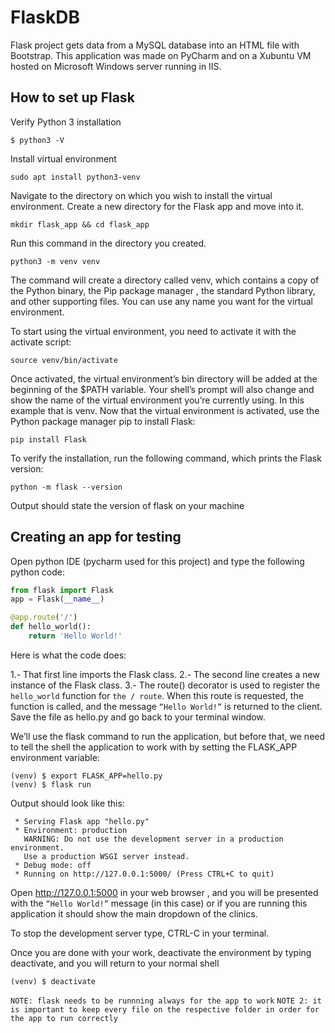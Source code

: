 # FlaskDB

Flask project gets data from a MySQL database into an HTML file with Bootstrap.
This application was made on PyCharm and on a Xubuntu VM hosted on Microsoft Windows server running in IIS.

## How to set up Flask 

Verify Python 3 installation
```
$ python3 -V
```
Install virtual environment
```
sudo apt install python3-venv
```
Navigate to the directory on which you wish to install the virtual environment.
Create a new directory for the Flask app and move into it.
```
mkdir flask_app && cd flask_app
```

Run this command in the directory you created.
```
python3 -m venv venv
```
The command will create a directory called venv, which contains a copy of the Python binary, the Pip package manager , the standard Python library, and other supporting files. You can use any name you want for the virtual environment.

To start using the virtual environment, you need to activate it with the activate script:

```
source venv/bin/activate
```

Once activated, the virtual environment’s bin directory will be added at the beginning of the $PATH variable. Your shell’s prompt will also change and show the name of the virtual environment you’re currently using. In this example that is venv.
Now that the virtual environment is activated, use the Python package manager pip to install Flask:

```
pip install Flask
```

To verify the installation, run the following command, which prints the Flask version:

```
python -m flask --version
```

Output should state the version of flask on your machine

## Creating an app for testing

Open python IDE (pycharm used for this project) and type the following python code:

```python
from flask import Flask
app = Flask(__name__)

@app.route('/')
def hello_world():
    return 'Hello World!'
```

Here is what the code does:

1.- That first line imports the Flask class.
2.- The second line creates a new instance of the Flask class.
3.- The route() decorator is used to register the ```hello_world``` function for ```the / route```. When this route is requested, the function is called, and the message ```“Hello World!”``` is returned to the client.
Save the file as hello.py and go back to your terminal window.

We’ll use the flask command to run the application, but before that, we need to tell the shell the application to work with by setting the FLASK_APP environment variable:

```
(venv) $ export FLASK_APP=hello.py
(venv) $ flask run
```

Output should look like this:

```
 * Serving Flask app "hello.py"
 * Environment: production
   WARNING: Do not use the development server in a production environment.
   Use a production WSGI server instead.
 * Debug mode: off
 * Running on http://127.0.0.1:5000/ (Press CTRL+C to quit)
```

Open http://127.0.0.1:5000 in your web browser , and you will be presented with the ```“Hello World!”``` message (in this case) or if you are running this application it should show the main dropdown of the clinics.

To stop the development server type, CTRL-C in your terminal.

Once you are done with your work, deactivate the environment by typing deactivate, and you will return to your normal shell

```
(venv) $ deactivate
```

```NOTE: flask needs to be runnning always for the app to work```
```NOTE 2: it is important to keep every file on the respective folder in order for the app to run correctly```



